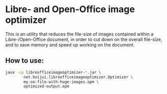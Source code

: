 # Libre- and Open-Office image optimizer

This is an utility that reduces the file-size of images
contained within a Libre-/Open-Office document,
in order to cut down on the overall file-size,
and to save memory and speed up working on the document.

## How to use:

```bash
java -cp libreofficeimageoptimizer-*.jar \
        net.hoijui.libreofficeimageoptimizer.Optimizer \
        my-oo-file-with-huge-images.opm \
        optimized-output.opm
```
